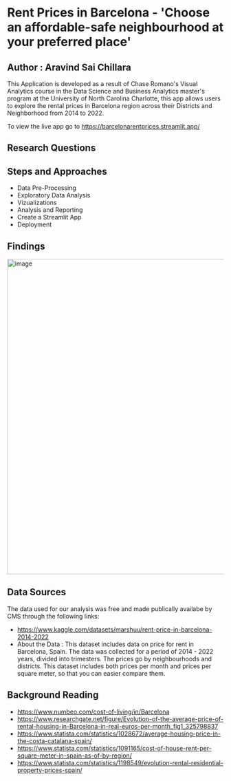 # Rent Prices in Barcelona - 'Choose an affordable-safe neighbourhood at your preferred place'
## Author : Aravind Sai Chillara
This Application is developed as a result of Chase Romano's Visual Analytics course in the Data Science and Business Analytics master's program at the University of North Carolina Charlotte, this app allows users to explore the rental prices in Barcelona region across their Districts and Neighborhood from 2014 to 2022.

To view the live app go to https://barcelonarentprices.streamlit.app/
## Research Questions
## Steps and Approaches
* Data Pre-Processing
* Exploratory Data Analysis
* Vizualizations
* Analysis and Reporting
* Create a Streamlit App
* Deployment

## Findings
<img width="733" alt="image" src="https://user-images.githubusercontent.com/43126640/206936371-3db22773-74b0-4934-b612-028405adb733.png">


## Data Sources
The data used for our analysis was free and made publically availabe by CMS through the following links:
* https://www.kaggle.com/datasets/marshuu/rent-price-in-barcelona-2014-2022
* About the Data : This dataset includes data on price for rent in Barcelona, Spain. The data was collected for a period of 2014 - 2022 years, divided into trimesters.
The prices go by neighbourhoods and districts.
This dataset includes both prices per month and prices per square meter, so that you can easier compare them.

## Background Reading
* https://www.numbeo.com/cost-of-living/in/Barcelona
* https://www.researchgate.net/figure/Evolution-of-the-average-price-of-rental-housing-in-Barcelona-in-real-euros-per-month_fig1_325798837
* https://www.statista.com/statistics/1028672/average-housing-price-in-the-costa-catalana-spain/
* https://www.statista.com/statistics/1091165/cost-of-house-rent-per-square-meter-in-spain-as-of-by-region/
* https://www.statista.com/statistics/1198549/evolution-rental-residential-property-prices-spain/

